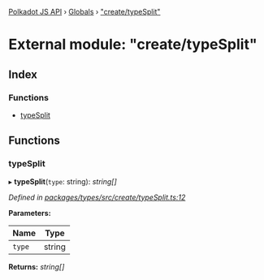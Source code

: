 [Polkadot JS API](../README.md) › [Globals](../globals.md) › ["create/typeSplit"](_create_typesplit_.md)

# External module: "create/typeSplit"

## Index

### Functions

* [typeSplit](_create_typesplit_.md#typesplit)

## Functions

###  typeSplit

▸ **typeSplit**(`type`: string): *string[]*

*Defined in [packages/types/src/create/typeSplit.ts:12](https://github.com/polkadot-js/api/blob/69020faaa/packages/types/src/create/typeSplit.ts#L12)*

**Parameters:**

Name | Type |
------ | ------ |
`type` | string |

**Returns:** *string[]*
